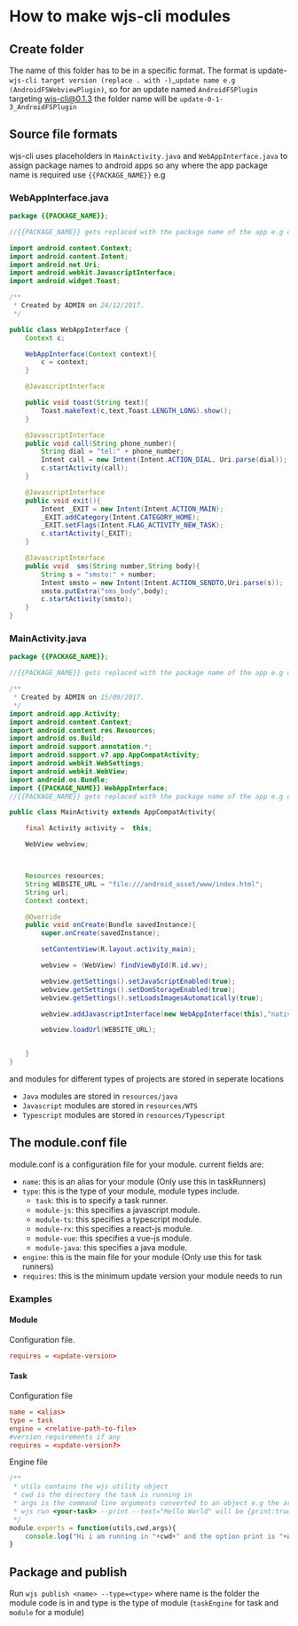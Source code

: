 # How to make wjs-cli modules

## Create folder

The name of this folder has to be in a specific format. The format is update-`wjs-cli target version (replace . with -)`_`update name e.g (AndroidFSWebviewPlugin)`, so for an update named `AndroidFSPlugin` targeting wjs-cli@0.1.3 the folder name will be `update-0-1-3_AndroidFSPlugin`

## Source file formats

wjs-cli uses placeholders in `MainActivity.java` and `WebAppInterface.java` to assign package names to android apps so any where the app package name is required use `{{PACKAGE_NAME}}` e.g

### WebAppInterface.java

```java
package {{PACKAGE_NAME}};

//{{PACKAGE_NAME}} gets replaced with the package name of the app e.g com.wjs.test.packages

import android.content.Context;
import android.content.Intent;
import android.net.Uri;
import android.webkit.JavascriptInterface;
import android.widget.Toast;

/**
 * Created by ADMIN on 24/12/2017.
 */

public class WebAppInterface {
    Context c;

    WebAppInterface(Context context){
        c = context;
    }

    @JavascriptInterface

    public void toast(String text){
        Toast.makeText(c,text,Toast.LENGTH_LONG).show();
    }

    @JavascriptInterface
    public void call(String phone_number){
        String dial = "tel:" + phone_number;
        Intent call = new Intent(Intent.ACTION_DIAL, Uri.parse(dial));
        c.startActivity(call);
    }

    @JavascriptInterface
    public void exit(){
        Intent _EXIT = new Intent(Intent.ACTION_MAIN);
        _EXIT.addCategory(Intent.CATEGORY_HOME);
        _EXIT.setFlags(Intent.FLAG_ACTIVITY_NEW_TASK);
        c.startActivity(_EXIT);
    }

    @JavascriptInterface
    public void  sms(String number,String body){
        String s = "smsto:" + number;
        Intent smsto = new Intent(Intent.ACTION_SENDTO,Uri.parse(s));
        smsto.putExtra("sms_body",body);
        c.startActivity(smsto);
    }
}

```

### MainActivity.java

```java
package {{PACKAGE_NAME}};

//{{PACKAGE_NAME}} gets replaced with the package name of the app e.g com.wjs.test.packages

/**
 * Created by ADMIN on 15/09/2017.
 */
import android.app.Activity;
import android.content.Context;
import android.content.res.Resources;
import android.os.Build;
import android.support.annotation.*;
import android.support.v7.app.AppCompatActivity;
import android.webkit.WebSettings;
import android.webkit.WebView;
import android.os.Bundle;
import {{PACKAGE_NAME}}.WebAppInterface;
//{{PACKAGE_NAME}} gets replaced with the package name of the app e.g com.wjs.test.packages therefore pointing to WebAppInterface.java above

public class MainActivity extends AppCompatActivity{

    final Activity activity =  this;

    WebView webview;



    Resources resources;
    String WEBSITE_URL = "file:///android_asset/www/index.html";
    String url;
    Context context;

    @Override
    public void onCreate(Bundle savedInstance){
        super.onCreate(savedInstance);

        setContentView(R.layout.activity_main);

        webview = (WebView) findViewById(R.id.wv);

        webview.getSettings().setJavaScriptEnabled(true);
        webview.getSettings().setDomStorageEnabled(true);
        webview.getSettings().setLoadsImagesAutomatically(true);

        webview.addJavascriptInterface(new WebAppInterface(this),"native");

        webview.loadUrl(WEBSITE_URL);


    }
}

```

and modules for different types of projects are stored in seperate locations

* `Java` modules are stored in `resources/java`
* `Javascript` modules are stored in `resources/WTS`
* `Typescript` modules are stored in `resources/Typescript`

## The module.conf file

module.conf is a configuration file for your module.
current fields are:
* `name`: this is an alias for your module (Only use this in taskRunners)
* `type`: this is the type of your module, module types include.
    - `task`: this is to specify a task runner.
    - `module-js`: this specifies a javascript module.
    - `module-ts`: this specifies a typescript module.
    - `module-rx`: this specifies a react-js module.
    - `module-vue`: this specifies a vue-js module.
    - `module-java`: this specifies a java module.
* `engine`: this is the main file for your module (Only use this for task runners)
* `requires`: this is the minimum update version your module needs to run

### Examples

#### Module

Configuration file.

```conf
requires = <update-version>
```

#### Task

Configuration file

```conf
name = <alias>
type = task
engine = <relative-path-to-file>
#version requirements if any
requires = <update-version?>
```

Engine file

```js
/**
 * utils contains the wjs utility object
 * cwd is the directory the task is running in
 * args is the command line arguments converted to an object e.g the arguments of
 * wjs run <your-task> --print --text="Hello World" will be {print:true,text:"Hello World"}
 */
module.exports = function(utils,cwd,args){
    console.log("Hi i am running in "+cwd+" and the option print is "+args.print+" with text as "+args.text);
}
```

## Package and publish

Run `wjs publish <name> --type=<type>` where name is the folder the module code is in and type is the type of module (`taskEngine` for task and `module` for a module)